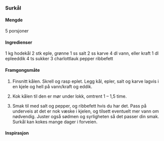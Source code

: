 ### Surkål

#### Mengde
5 porsjoner

#### Ingredienser
1 kg hodekål
2 stk eple, grønne
1 ss salt
2 ss karve
4 dl vann, eller kraft
1 dl epleeddik
4 ts sukker
3 charlottlauk
pepper
ribbefett

#### Framgongsmåte

1. Finsnitt kålen. Skrell og rasp eplet. Legg kål, epler, salt og karve lagvis i en kjele og hell på vann/kraft og eddik.

2. Kok kålen til den er mør under lokk, omtrent 1 – 1,5 time.

3. Smak til med salt og pepper, og ribbefett hvis du har det. Pass på underveis at det er nok væske i kjelen, og tilsett eventuelt mer vann om nødvendig. Juster også sødmen og syrligheten så det passer din smak. Surkål kan kokes mange dager i forveien.

#### Inspirasjon